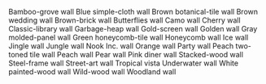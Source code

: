 Bamboo-grove wall
Blue simple-cloth wall
Brown botanical-tile wall
Brown wedding wall
Brown-brick wall
Butterflies wall
Camo wall
Cherry wall
Classic-library wall
Garbage-heap wall
Gold-screen wall
Golden wall
Gray molded-panel wall
Green honeycomb-tile wall
Honeycomb wall
Ice wall
Jingle wall
Jungle wall
Nook Inc. wall
Orange wall
Party wall
Peach two-toned tile wall
Peach wall
Pear wall
Pink diner wall
Stacked-wood wall
Steel-frame wall
Street-art wall
Tropical vista
Underwater wall
White painted-wood wall
Wild-wood wall
Woodland wall
